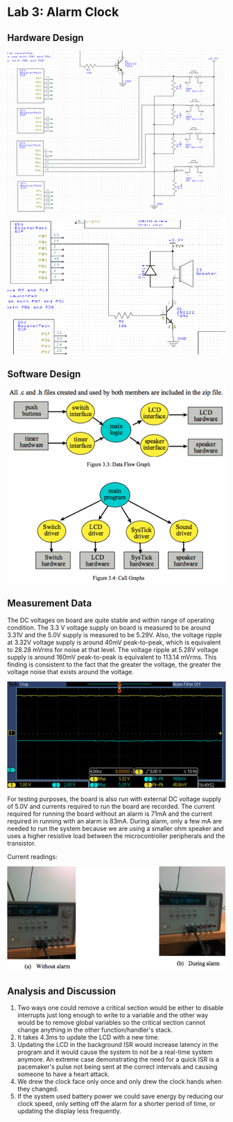 # Lab 3: Alarm Clock

## Hardware Design

![Hardware Design 1](hardware1.png)

![Hardware Design 2](hardware2.png)


## Software Design

![Software Design](software_design.png)

## Measurement Data

The DC voltages on board are quite stable and within range of operating condition. The 3.3 V voltage supply on board is measured to be around 3.31V and the 5.0V supply is measured to be 5.29V. Also, the voltage ripple at 3.32V voltage supply is around 40mV peak-to-peak, which is equivalent to 28.28 mVrms for noise at that level. The voltage ripple at 5.28V voltage supply is around 160mV peak-to-peak is equivalent to 113.14 mVrms. This finding is consistent to the fact that the greater the voltage, the greater the voltage noise that exists around the voltage.

![Measurement Data](measurement_data.png)

For testing purposes, the board is also run with external DC voltage supply of 5.0V and currents required to run the board are recorded. The current required for running the board without an alarm is 71mA and the current required in running with an alarm is 83mA. During alarm, only a few mA are needed to run the system because we are using a smaller ohm speaker and uses a higher resistive load between the microcontroller peripherals and the transistor.

Current readings:

![Current readings](current_readings.png)

## Analysis and Discussion

1. Two ways one could remove a critical section would be either to disable interrupts just long enough to write to a variable and the other way would be to remove global variables so the critical section cannot change anything in the other function/handler's stack.
2. It takes 4.3ms to update the LCD with a new time.
3. Updating the LCD in the background ISR would increase latency in the program and it would cause the system to not be a real-time system anymore. An extreme case demonstrating the need for a quick ISR is a pacemaker's pulse not being sent at the correct intervals and causing someone to have a heart attack.
4. We drew the clock face only once and only drew the clock hands when they changed.
5. If the system used battery power we could save energy by reducing our clock speed, only setting off the alarm for a shorter period of time, or updating the display less frequently.


